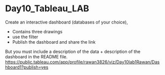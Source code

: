 # Day10_Tableau_LAB


Create an interactive dashboard (databases of your choice),

- Contains three drawings
- use the filter
- Publish the dashboard and share the link

But you must include a description of the data + description of the dashboard in the README file.
  https://public.tableau.com/app/profile/rawan3826/viz/Day10lab1Rawan/Dashboard1?publish=yes
